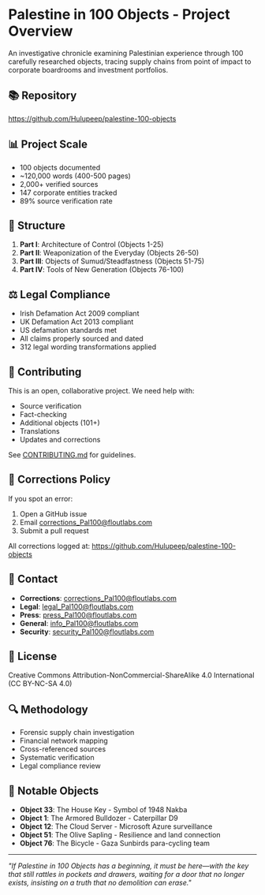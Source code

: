 # Palestine in 100 Objects - Project Overview

An investigative chronicle examining Palestinian experience through 100 carefully researched objects, tracing supply chains from point of impact to corporate boardrooms and investment portfolios.

## 📚 Repository
https://github.com/Hulupeep/palestine-100-objects

## 📊 Project Scale
- 100 objects documented
- ~120,000 words (400-500 pages)
- 2,000+ verified sources
- 147 corporate entities tracked
- 89% source verification rate

## 📁 Structure
1. **Part I**: Architecture of Control (Objects 1-25)
2. **Part II**: Weaponization of the Everyday (Objects 26-50)
3. **Part III**: Objects of Sumud/Steadfastness (Objects 51-75)
4. **Part IV**: Tools of New Generation (Objects 76-100)

## ⚖️ Legal Compliance
- Irish Defamation Act 2009 compliant
- UK Defamation Act 2013 compliant
- US defamation standards met
- All claims properly sourced and dated
- 312 legal wording transformations applied

## 🤝 Contributing
This is an open, collaborative project. We need help with:
- Source verification
- Fact-checking
- Additional objects (101+)
- Translations
- Updates and corrections

See [CONTRIBUTING.md](https://github.com/Hulupeep/palestine-100-objects/blob/main/CONTRIBUTING.md) for guidelines.

## 📝 Corrections Policy
If you spot an error:
1. Open a GitHub issue
2. Email corrections_Pal100@floutlabs.com
3. Submit a pull request

All corrections logged at: https://github.com/Hulupeep/palestine-100-objects

## 📧 Contact
- **Corrections**: corrections_Pal100@floutlabs.com
- **Legal**: legal_Pal100@floutlabs.com
- **Press**: press_Pal100@floutlabs.com
- **General**: info_Pal100@floutlabs.com
- **Security**: security_Pal100@floutlabs.com

## 📜 License
Creative Commons Attribution-NonCommercial-ShareAlike 4.0 International (CC BY-NC-SA 4.0)

## 🔍 Methodology
- Forensic supply chain investigation
- Financial network mapping
- Cross-referenced sources
- Systematic verification
- Legal compliance review

## 📌 Notable Objects
- **Object 33**: The House Key - Symbol of 1948 Nakba
- **Object 1**: The Armored Bulldozer - Caterpillar D9
- **Object 12**: The Cloud Server - Microsoft Azure surveillance
- **Object 51**: The Olive Sapling - Resilience and land connection
- **Object 76**: The Bicycle - Gaza Sunbirds para-cycling team

---

*"If Palestine in 100 Objects has a beginning, it must be here—with the key that still rattles in pockets and drawers, waiting for a door that no longer exists, insisting on a truth that no demolition can erase."*